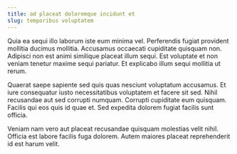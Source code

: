 ```yaml
---
title: ad placeat doloremque incidunt et
slug: temporibus voluptatem
---
```


Quia ea sequi illo laborum iste eum minima vel. Perferendis fugiat provident mollitia ducimus mollitia. Accusamus occaecati cupiditate quisquam non. Adipisci non est animi similique placeat illum sequi. Est voluptate et non veniam tenetur maxime sequi pariatur. Et explicabo illum sequi mollitia ut rerum.

Quaerat saepe sapiente sed quis quas nesciunt voluptatum accusamus. Et iure consequatur iusto necessitatibus voluptatem et facere sit sed. Nihil recusandae aut sed corrupti numquam. Corrupti cupiditate eum quisquam. Facilis qui eos quis id quae et. Sed expedita dolorem fugiat facilis sunt officia.

Veniam nam vero aut placeat recusandae quisquam molestias velit nihil. Officia est labore facilis fuga dolorem. Autem maiores placeat reprehenderit id est harum velit.

